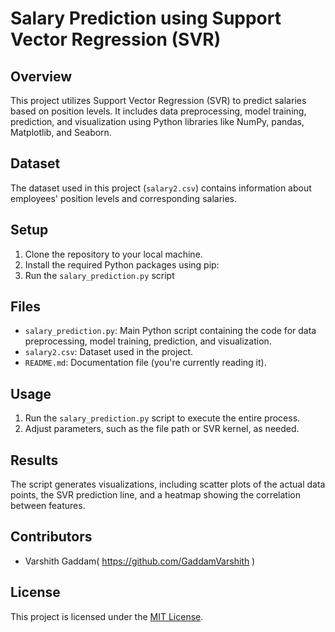 # Salary Prediction using Support Vector Regression (SVR)

## Overview
This project utilizes Support Vector Regression (SVR) to predict salaries based on position levels. It includes data preprocessing, model training, prediction, and visualization using Python libraries like NumPy, pandas, Matplotlib, and Seaborn.

## Dataset
The dataset used in this project (`salary2.csv`) contains information about employees' position levels and corresponding salaries.


## Setup
1. Clone the repository to your local machine.
2. Install the required Python packages using pip:
3. Run the `salary_prediction.py` script
## Files
- `salary_prediction.py`: Main Python script containing the code for data preprocessing, model training, prediction, and visualization.
- `salary2.csv`: Dataset used in the project.
- `README.md`: Documentation file (you're currently reading it).

## Usage
1. Run the `salary_prediction.py` script to execute the entire process.
2. Adjust parameters, such as the file path or SVR kernel, as needed.

## Results
The script generates visualizations, including scatter plots of the actual data points, the SVR prediction line, and a heatmap showing the correlation between features.

## Contributors
- Varshith Gaddam( https://github.com/GaddamVarshith )

## License
This project is licensed under the [MIT License](LICENSE).

